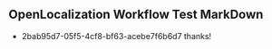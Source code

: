 ## OpenLocalization Workflow Test MarkDown
* 2bab95d7-05f5-4cf8-bf63-acebe7f6b6d7 thanks!

<!--HONumber=Jul16_HO3-->


